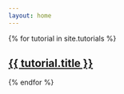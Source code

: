 ```yaml
---
layout: home
---
```


{% for tutorial in site.tutorials %}
<h2>
<a href="{{ tutorial.url }}">
{{ tutorial.title }}
</a>
</h2>
{% endfor %}
